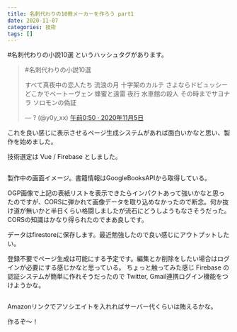 ```yaml
---
title: 名刺代わりの10冊メーカーを作ろう part1
date: 2020-11-07
categories: 技術
tags: []
---
```


#名刺代わりの小説10選 というハッシュタグがあります。

<p><blockquote data-conversation="none" class="twitter-tweet" data-lang="en"><p lang="ja" dir="ltr">#名刺代わりの小説10選

すべて真夜中の恋人たち
流浪の月
十字架のカルテ
さよならドビュッシー
どこかでベートーヴェン
蜂蜜と遠雷
夜行
水車館の殺人
その時までサヨナラ
ソロモンの偽証</p>&mdash; ? (@y0y_xx) <a href="https://twitter.com/y0y_xx/status/1324016115463286786">午前0:50 · 2020年11月5日</a></blockquote> <script async src="https://platform.twitter.com/widgets.js" charset="utf-8"></script> </p>

これを良い感じに表示させるページ生成システムがあれば面白いかなと思い、製作を始めました。

技術選定は Vue / Firebase としました。  

<img src="https://firebasestorage.googleapis.com/v0/b/books-card-maker.appspot.com/o/rapture_20201107005052.png?alt=media&token=ecd8e358-86d6-4a17-8ce5-61e4df7f8836" alt="" width="">

製作中の画面イメージ。書籍情報はGoogleBooksAPIから取得している。

OGP画像で上記の表紙リストを表示できたらインパクトあって強いかなと思ったのですが、CORSに弾かれて画像データを取り込めなかったので断念。何か抜け道が無いかと半日くらい格闘しましたが流石にどうしようもなさそうだった。CORSの知識はかなり得られたのでまあ良しです。

データはfirestoreに保存します。最近勉強したので良い感じにアウトプットしたい。

登録不要でページ生成は可能にする予定です。編集とか削除をしたい場合はログインが必要にする感じかなと思っている。
ちょっと触ってみた感じ Firebase の認証システムが簡単に作れそうだったので Twitter, Gmail連携ログイン機能をつけようかな。

<img src="https://firebasestorage.googleapis.com/v0/b/books-card-maker.appspot.com/o/rapture_20201107005102.png?alt=media&token=1f06d28d-439c-4cfc-a7b5-ebd72a043b04" alt="" width="">

Amazonリンクでアソシエイトを入れればサーバー代くらいは賄えるかな。

作るぞ～！
